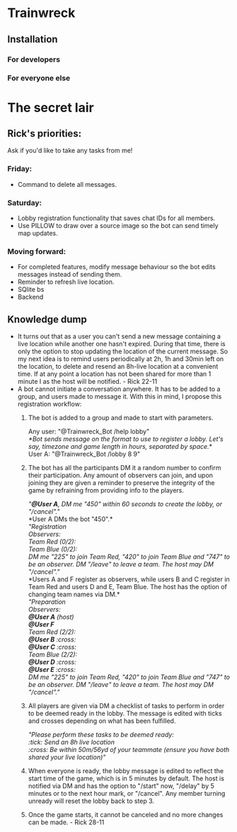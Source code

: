 # Trainwreck
## Installation
### For developers
### For everyone else

# The secret lair
## Rick's priorities:
Ask if you'd like to take any tasks from me!
### Friday:
- Command to delete all messages.

### Saturday:
- Lobby registration functionality that saves chat IDs for all members.
- Use PILLOW to draw over a source image so the bot can send timely map updates.

### Moving forward:
- For completed features, modify message behaviour so the bot edits messages instead of sending them.
- Reminder to refresh live location.
- SQlite bs
- Backend

## Knowledge dump
- It turns out that as a user you can't send a new message containing a live location while another one hasn't expired. During that time, there is only the option to stop updating the location of the current message. So my next idea is to remind users periodically at 2h, 1h and 30min left on the location, to delete and resend an 8h-live location at a convenient time. If at any point a location has not been shared for more than 1 minute I as the host will be notified. - Rick 22-11
- A bot cannot initiate a conversation anywhere. It has to be added to a group, and users made to message it. With this in mind, I propose this registration workflow:
    1. The bot is added to a group and made to start with parameters.

        Any user: "@Trainwreck_Bot /help lobby"\
        *\*Bot sends message on the format to use to register a lobby. Let's say, timezone and game length in hours, separated by space.*\*\
        User A: "@Trainwreck_Bot /lobby 8 9"
    2. The bot has all the participants DM it a random number to confirm their participation. Any amount of observers can join, and upon joining they are given a reminder to preserve the integrity of the game by refraining from providing info to the players.

        *"**@User A**, DM me "450" within 60 seconds to create the lobby, or "/cancel"."*\
        \*User A DMs the bot "450".\*\
        *"Registration\
        Observers:\
        Team Red (0/2):\
        Team Blue (0/2):\
        DM me "225" to join Team Red, "420" to join Team Blue and "747" to be an observer. DM "/leave" to leave a team. The host may DM "/cancel"."*\
        \*Users A and F register as observers, while users B and C register in Team Red and users D and E, Team Blue. The host has the option of changing team names via DM.\*\
        *"Preparation\
        Observers:\
        **@User A** (host)\
        **@User F**\
        Team Red (2/2):\
        **@User B** :cross:\
        **@User C** :cross:\
        Team Blue (2/2):\
        **@User D** :cross:\
        **@User E** :cross:\
        DM me "225" to join Team Red, "420" to join Team Blue and "747" to be an observer. DM "/leave" to leave a team. The host may DM "/cancel"."*
    3. All players are given via DM a checklist of tasks to perform in order to be deemed ready in the lobby. The message is edited with ticks and crosses depending on what has been fulfilled.

        *"Please perform these tasks to be deemed ready:\
        :tick: Send an 8h live location\
        :cross: Be within 50m/56yd of your teammate (ensure you have both shared your live location)"*
    4. When everyone is ready, the lobby message is edited to reflect the start time of the game, which is in 5 minutes by default. The host is notified via DM and has the option to "/start" now, "/delay" by 5 minutes or to the next hour mark, or "/cancel". Any member turning unready will reset the lobby back to step 3.
    5. Once the game starts, it cannot be canceled and no more changes can be made. - Rick 28-11
